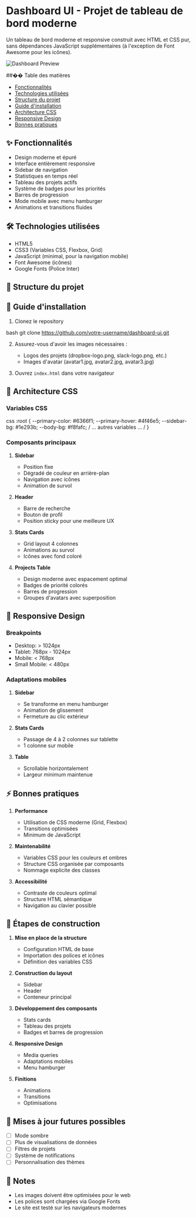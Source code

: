 # Dashboard UI - Projet de tableau de bord moderne

Un tableau de bord moderne et responsive construit avec HTML et CSS pur, sans dépendances JavaScript supplémentaires (à l'exception de Font Awesome pour les icônes).

![Dashboard Preview](preview.png)

##�� Table des matières

- [Fonctionnalités](#fonctionnalités)
- [Technologies utilisées](#technologies-utilisées)
- [Structure du projet](#structure-du-projet)
- [Guide d'installation](#guide-dinstallation)
- [Architecture CSS](#architecture-css)
- [Responsive Design](#responsive-design)
- [Bonnes pratiques](#bonnes-pratiques)

## ✨ Fonctionnalités

- Design moderne et épuré
- Interface entièrement responsive
- Sidebar de navigation
- Statistiques en temps réel
- Tableau des projets actifs
- Système de badges pour les priorités
- Barres de progression
- Mode mobile avec menu hamburger
- Animations et transitions fluides

## 🛠 Technologies utilisées

- HTML5
- CSS3 (Variables CSS, Flexbox, Grid)
- JavaScript (minimal, pour la navigation mobile)
- Font Awesome (icônes)
- Google Fonts (Police Inter)

## 📁 Structure du projet 


## 🚀 Guide d'installation

1. Clonez le repository

bash
git clone https://github.com/votre-username/dashboard-ui.git


2. Assurez-vous d'avoir les images nécessaires :
   - Logos des projets (dropbox-logo.png, slack-logo.png, etc.)
   - Images d'avatar (avatar1.jpg, avatar2.jpg, avatar3.jpg)

3. Ouvrez `index.html` dans votre navigateur

## 🎨 Architecture CSS

### Variables CSS


css
:root {
--primary-color: #6366f1;
--primary-hover: #4f46e5;
--sidebar-bg: #1e293b;
--body-bg: #f8fafc;
/ ... autres variables ... /
}


### Composants principaux

1. **Sidebar**
   - Position fixe
   - Dégradé de couleur en arrière-plan
   - Navigation avec icônes
   - Animation de survol

2. **Header**
   - Barre de recherche
   - Bouton de profil
   - Position sticky pour une meilleure UX

3. **Stats Cards**
   - Grid layout 4 colonnes
   - Animations au survol
   - Icônes avec fond coloré

4. **Projects Table**
   - Design moderne avec espacement optimal
   - Badges de priorité colorés
   - Barres de progression
   - Groupes d'avatars avec superposition

## 📱 Responsive Design

### Breakpoints
- Desktop: > 1024px
- Tablet: 768px - 1024px
- Mobile: < 768px
- Small Mobile: < 480px

### Adaptations mobiles
1. **Sidebar**
   - Se transforme en menu hamburger
   - Animation de glissement
   - Fermeture au clic extérieur

2. **Stats Cards**
   - Passage de 4 à 2 colonnes sur tablette
   - 1 colonne sur mobile

3. **Table**
   - Scrollable horizontalement
   - Largeur minimum maintenue

## ⚡ Bonnes pratiques

1. **Performance**
   - Utilisation de CSS moderne (Grid, Flexbox)
   - Transitions optimisées
   - Minimum de JavaScript

2. **Maintenabilité**
   - Variables CSS pour les couleurs et ombres
   - Structure CSS organisée par composants
   - Nommage explicite des classes

3. **Accessibilité**
   - Contraste de couleurs optimal
   - Structure HTML sémantique
   - Navigation au clavier possible

## 🎯 Étapes de construction

1. **Mise en place de la structure**
   - Configuration HTML de base
   - Importation des polices et icônes
   - Définition des variables CSS

2. **Construction du layout**
   - Sidebar
   - Header
   - Conteneur principal

3. **Développement des composants**
   - Stats cards
   - Tableau des projets
   - Badges et barres de progression

4. **Responsive Design**
   - Media queries
   - Adaptations mobiles
   - Menu hamburger

5. **Finitions**
   - Animations
   - Transitions
   - Optimisations

## 🔄 Mises à jour futures possibles

- [ ] Mode sombre
- [ ] Plus de visualisations de données
- [ ] Filtres de projets
- [ ] Système de notifications
- [ ] Personnalisation des thèmes

## 📝 Notes

- Les images doivent être optimisées pour le web
- Les polices sont chargées via Google Fonts
- Le site est testé sur les navigateurs modernes


